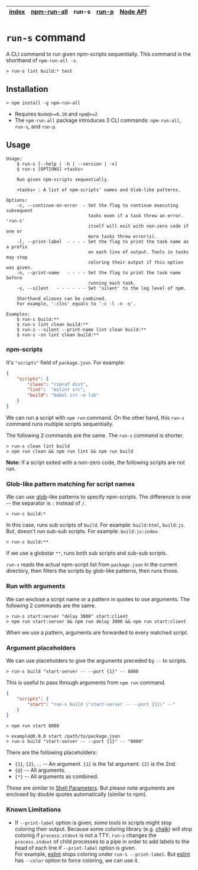 | [index](../README.md) | [npm-run-all](npm-run-all.md) | run-s | [run-p](run-p.md) | [Node API](node-api.md) |
|-----------------------|-------------------------------|-------|-------------------|-------------------------|

# `run-s` command

A CLI command to run given npm-scripts sequentially.
This command is the shorthand of `npm-run-all -s`.

```
> run-s lint build:* test
```

## Installation

```
> npm install -g npm-run-all
```

- Requires `Node@>=0.10` and `npm@>=2`
- The `npm-run-all` package introduces 3 CLI commands: `npm-run-all`, `run-s`, and `run-p`.

## Usage

```
Usage:
    $ run-s [--help | -h | --version | -v]
    $ run-s [OPTIONS] <tasks>

    Run given npm-scripts sequentially.

    <tasks> : A list of npm-scripts' names and Glob-like patterns.

Options:
    -c, --continue-on-error  - Set the flag to continue executing subsequent
                               tasks even if a task threw an error. 'run-s'
                               itself will exit with non-zero code if one or
                               more tasks threw error(s).
    -l, --print-label  - - - - Set the flag to print the task name as a prefix
                               on each line of output. Tools in tasks may stop
                               coloring their output if this option was given.
    -n, --print-name   - - - - Set the flag to print the task name before
                               running each task.
    -s, --silent   - - - - - - Set 'silent' to the log level of npm.

    Shorthand aliases can be combined.
    For example, '-clns' equals to '-c -l -n -s'.

Examples:
    $ run-s build:**
    $ run-s lint clean build:**
    $ run-s --silent --print-name lint clean build:**
    $ run-s -sn lint clean build:**
```

### npm-scripts

It's `"scripts"` field of `package.json`.
For example:

```json
{
    "scripts": {
        "clean": "rimraf dist",
        "lint":  "eslint src",
        "build": "babel src -o lib"
    }
}
```

We can run a script with `npm run` command.
On the other hand, this `run-s` command runs multiple scripts sequentially.

The following 2 commands are the same.
The `run-s` command is shorter.

```
> run-s clean lint build
> npm run clean && npm run lint && npm run build
```

**Note:** If a script exited with a non-zero code, the following scripts are not run.

### Glob-like pattern matching for script names

We can use [glob]-like patterns to specify npm-scripts.
The difference is one -- the separator is `:` instead of `/`.

```
> run-s build:*
```

In this case, runs sub scripts of `build`. For example: `build:html`, `build:js`.
But, doesn't run sub-sub scripts. For example: `build:js:index`.

```
> run-s build:**
```

If we use a globstar `**`, runs both sub scripts and sub-sub scripts.

`run-s` reads the actual npm-script list from `package.json` in the current directory, then filters the scripts by glob-like patterns, then runs those.

### Run with arguments

We can enclose a script name or a pattern in quotes to use arguments.
The following 2 commands are the same.

```
> run-s start:server "delay 3000" start:client
> npm run start:server && npm run delay 3000 && npm run start:client
```

When we use a pattern, arguments are forwarded to every matched script.

### Argument placeholders

We can use placeholders to give the arguments preceded by `--` to scripts.

```
> run-s build "start-server -- --port {1}" -- 8080
```

This is useful to pass through arguments from `npm run` command.

```json
{
    "scripts": {
        "start": "run-s build \"start-server -- --port {1}\" --"
    }
}
```

```
> npm run start 8080

> example@0.0.0 start /path/to/package.json
> run-s build "start-server -- --port {1}" -- "8080"
```

There are the following placeholders:

- `{1}`, `{2}`, ... -- An argument. `{1}` is the 1st argument. `{2}` is the 2nd.
- `{@}` -- All arguments.
- `{*}` -- All arguments as combined.

Those are similar to [Shell Parameters](http://www.gnu.org/software/bash/manual/bashref.html#Shell-Parameters). But please note arguments are enclosed by double quotes automatically (similar to npm).

### Known Limitations

- If `--print-label` option is given, some tools in scripts might stop coloring their output.
  Because some coloring library (e.g. [chalk]) will stop coloring if `process.stdout` is not a TTY.
  `run-s` changes the `process.stdout` of child processes to a pipe in order to add labels to the head of each line if `--print-label` option is given.<br>
  For example, [eslint] stops coloring under `run-s --print-label`. But [eslint] has `--color` option to force coloring, we can use it.

[glob]: https://www.npmjs.com/package/glob#glob-primer
[chalk]: https://www.npmjs.com/package/chalk
[eslint]: https://www.npmjs.com/package/eslint
